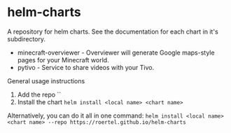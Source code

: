 # helm-charts
A repository for helm charts. See the documentation for each chart in it's subdirectory.

* minecraft-overviewer - Overviewer will generate Google maps-style pages for your Minecraft world.
* pytivo - Service to share videos with your Tivo.

General usage instructions

1. Add the repo
  ``
2. Install the chart
  `helm install <local name> <chart name>`

Alternatively, you can do it all in one command:
`helm install <local name> <chart name> --repo https://roertel.github.io/helm-charts`
